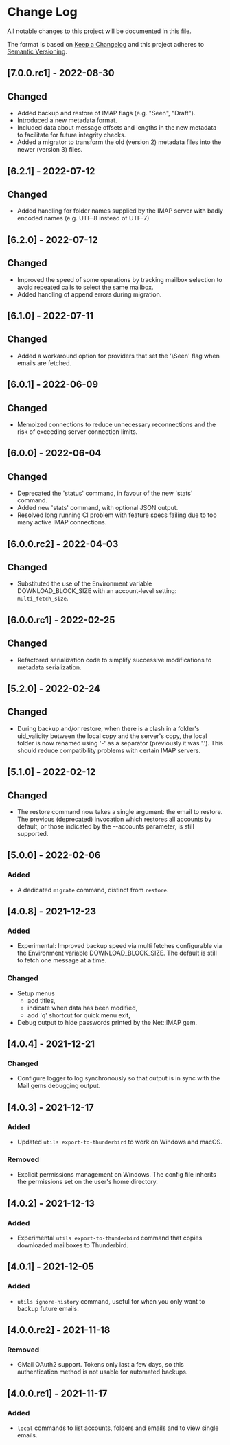 # Change Log
All notable changes to this project will be documented in this file.

The format is based on [Keep a Changelog](http://keepachangelog.com/)
and this project adheres to [Semantic Versioning](http://semver.org/).

## [7.0.0.rc1] - 2022-08-30

## Changed

* Added backup and restore of IMAP flags (e.g. "Seen", "Draft").
* Introduced a new metadata format.
* Included data about message offsets and lengths in the new metadata to
  facilitate for future integrity checks.
* Added a migrator to transform the old (version 2) metadata files
  into the newer (version 3) files.

## [6.2.1] - 2022-07-12

## Changed

* Added handling for folder names supplied by the IMAP server
  with badly encoded names (e.g. UTF-8 instead of UTF-7)

## [6.2.0] - 2022-07-12

## Changed

* Improved the speed of some operations by tracking mailbox selection
  to avoid repeated calls to select the same mailbox.
* Added handling of append errors during migration.

## [6.1.0] - 2022-07-11

## Changed

* Added a workaround option for providers that set the '\Seen' flag when
  emails are fetched.

## [6.0.1] - 2022-06-09

## Changed

* Memoized connections to reduce unnecessary reconnections and the risk
  of exceeding server connection limits.

## [6.0.0] - 2022-06-04

## Changed

* Deprecated the 'status' command, in favour of the new 'stats' command.
* Added new 'stats' command, with optional JSON output.
* Resolved long running CI problem with feature specs failing due to
  too many active IMAP connections.

## [6.0.0.rc2] - 2022-04-03

## Changed

* Substituted the use of the Environment variable DOWNLOAD_BLOCK_SIZE
  with an account-level setting: `multi_fetch_size`.

## [6.0.0.rc1] - 2022-02-25

## Changed

* Refactored serialization code to simplify successive
  modifications to metadata serialization.

## [5.2.0] - 2022-02-24

## Changed

* During backup and/or restore, when there is a clash in a
  folder's uid_validity between the local copy and the server's
  copy, the local folder is now renamed using '-' as a
  separator (previously it was '.'). This should reduce
  compatibility problems with certain IMAP servers.

## [5.1.0] - 2022-02-12

## Changed

* The restore command now takes a single argument:
  the email to restore. The previous (deprecated) invocation
  which restores all accounts by default, or those indicated
  by the --accounts parameter, is still supported.

## [5.0.0] - 2022-02-06

### Added

* A dedicated `migrate` command, distinct from `restore`.

## [4.0.8] - 2021-12-23

### Added

* Experimental: Improved backup speed via multi fetches configurable
  via the Environment variable DOWNLOAD_BLOCK_SIZE.
  The default is still to fetch one message at a time.

### Changed

* Setup menus
  * add titles,
  * indicate when data has been modified,
  * add 'q' shortcut for quick menu exit,
* Debug output to hide passwords printed by the Net::IMAP gem.

## [4.0.4] - 2021-12-21

### Changed

* Configure logger to log synchronously so that output is in sync with
  the Mail gems debugging output.

## [4.0.3] - 2021-12-17

### Added

* Updated `utils export-to-thunderbird` to work on Windows and macOS.

### Removed

* Explicit permissions management on Windows. The config file
  inherits the permissions set on the user's home directory.

## [4.0.2] - 2021-12-13

### Added

* Experimental `utils export-to-thunderbird` command that copies downloaded
  mailboxes to Thunderbird.

## [4.0.1] - 2021-12-05

### Added

* `utils ignore-history` command, useful for when you only want to
  backup future emails.

## [4.0.0.rc2] - 2021-11-18

### Removed

* GMail OAuth2 support. Tokens only last a few days, so this authentication
  method is not usable for automated backups.

## [4.0.0.rc1] - 2021-11-17

### Added

* `local` commands to list accounts, folders and emails and to view single
  emails.
